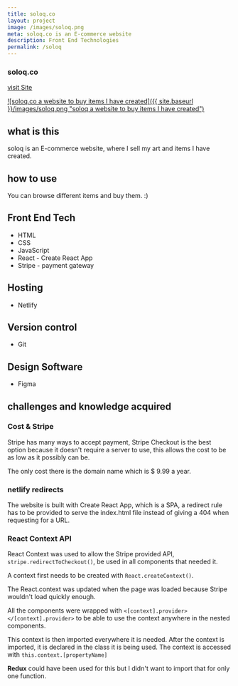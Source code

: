 ```yaml
---
title: soloq.co
layout: project
image: /images/soloq.png
meta: soloq.co is an E-commerce website
description: Front End Technologies
permalink: /soloq
---
```




### soloq.co

<p class="project__intro">
 <a href="https://soloq.co/">visit Site</a>
</p>

<a href="https://soloq.co/">
   ![soloq.co a website to buy items I have created]({{ site.baseurl }}/images/soloq.png "soloq a website to buy items I have created")
</a>


## what is this

soloq is an E-commerce website, where I sell my art and items I have created.

## how to use

You can browse different items and buy them. :)



## Front End Tech

* HTML
* CSS
* JavaScript 
* React - Create React App
* Stripe - payment gateway

## Hosting

* Netlify

## Version control

* Git

## Design Software

* Figma

## challenges and knowledge acquired

### Cost & Stripe

Stripe has many ways to accept payment, Stripe Checkout is the best option because it doesn't require a server to use, this allows the cost to be as low as it possibly can be.

The only cost there is the domain name which is $ 9.99 a year.

### netlify redirects

The website is built with Create React App, which is a SPA, a redirect rule has to be provided to serve the index.html file instead of giving a 404 when requesting for a URL.

### React Context API

React Context was used to allow the Stripe provided API, `stripe.redirectToCheckout()`, be used in all components that needed it.

A context first needs to be created with `React.createContext()`. 

The React.context was updated when the page was loaded because Stripe wouldn't load quickly enough.

All the components were wrapped with `<[context].provider></[context].provider>` to be able to use the context anywhere in the nested components.

This context is then imported everywhere it is needed. After the context is imported, it is declared in the class it is being used. The context is accessed with `this.context.[propertyName]`

<strong>Redux</strong> could have been used for this but I didn't want to import that for only one function.